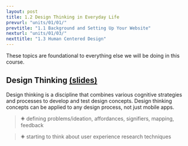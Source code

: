 ```yaml
---
layout: post
title: 1.2 Design Thinking in Everyday Life
prevurl: "units/01/01/"
prevtitle: "1.1 Background and Setting Up Your Website"
nexturl: "units/01/03/"
nexttitle: "1.3 Human Centered Design"
---
```

These topics are foundational to everything else we will be doing in this course.

## Design Thinking [(slides)][d slides]
Design thinking is a discipline that combines various cognitive strategies and processes to develop and test design concepts. Design thinking concepts can be applied to any design process, not just mobile apps.

> 🞛 defining problems/ideation, affordances, signifiers, mapping, feedback

> 🞛 starting to think about user experience research techniques

[d slides]: https://docs.google.com/presentation/d/1UgYn1TdFsGX8pmkt3Mt6JJzALSy8ko3H-vkzOJ1BLM4/
